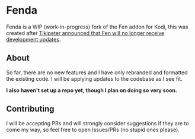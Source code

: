 # Fenda
Fenda is a WIP (work-in-progress) fork of the Fen addon for Kodi, this was created after [Tikipeter announced that Fen will no longer receive development updates](https://github.com/Tikipeter/repository.tikipeter/issues/331).

## About
So far, there are no new features and I have only rebranded and formatted the existing code. I will be applying updates to the codebase as I see fit.

**I also haven't set up a repo yet, though I plan on doing so very soon.**

## Contributing
I will be accepting PRs and will strongly consider suggestions if they are to come my way, so feel free to open Issues/PRs (no stupid ones please).
